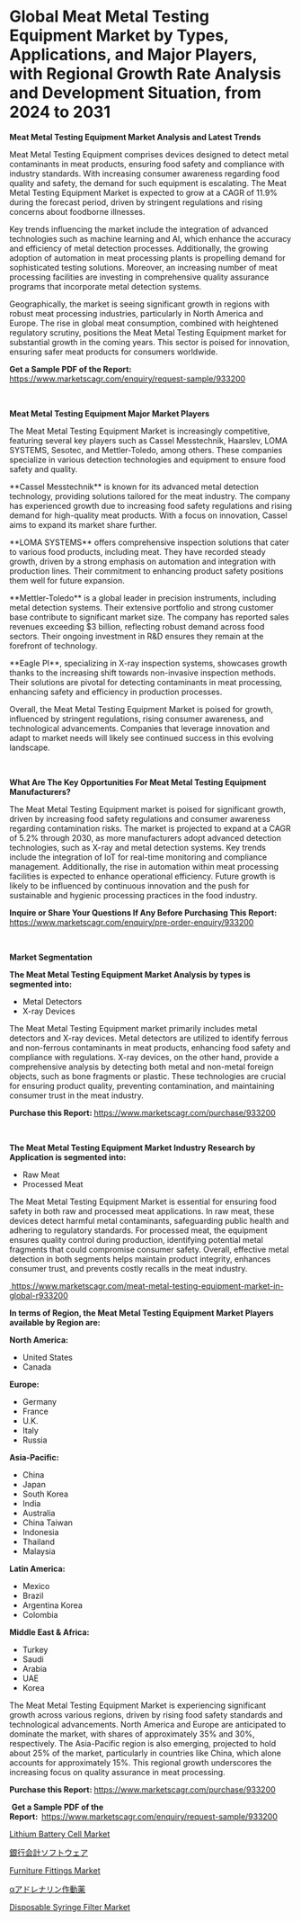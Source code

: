 <p><h1>Global Meat Metal Testing Equipment Market by Types, Applications, and Major Players, with Regional Growth Rate Analysis and Development Situation, from 2024 to 2031</h1></p><p><strong>Meat Metal Testing Equipment Market Analysis and Latest Trends</strong></p>
<p><p>Meat Metal Testing Equipment comprises devices designed to detect metal contaminants in meat products, ensuring food safety and compliance with industry standards. With increasing consumer awareness regarding food quality and safety, the demand for such equipment is escalating. The Meat Metal Testing Equipment Market is expected to grow at a CAGR of 11.9% during the forecast period, driven by stringent regulations and rising concerns about foodborne illnesses.</p><p>Key trends influencing the market include the integration of advanced technologies such as machine learning and AI, which enhance the accuracy and efficiency of metal detection processes. Additionally, the growing adoption of automation in meat processing plants is propelling demand for sophisticated testing solutions. Moreover, an increasing number of meat processing facilities are investing in comprehensive quality assurance programs that incorporate metal detection systems.</p><p>Geographically, the market is seeing significant growth in regions with robust meat processing industries, particularly in North America and Europe. The rise in global meat consumption, combined with heightened regulatory scrutiny, positions the Meat Metal Testing Equipment market for substantial growth in the coming years. This sector is poised for innovation, ensuring safer meat products for consumers worldwide.</p></p>
<p><strong>Get a Sample PDF of the Report:&nbsp;</strong> <a href="https://www.marketscagr.com/enquiry/request-sample/933200">https://www.marketscagr.com/enquiry/request-sample/933200</a></p>
<p>&nbsp;</p>
<p><strong>Meat Metal Testing Equipment Major Market Players</strong></p>
<p><p>The Meat Metal Testing Equipment Market is increasingly competitive, featuring several key players such as Cassel Messtechnik, Haarslev, LOMA SYSTEMS, Sesotec, and Mettler-Toledo, among others. These companies specialize in various detection technologies and equipment to ensure food safety and quality.</p><p>**Cassel Messtechnik** is known for its advanced metal detection technology, providing solutions tailored for the meat industry. The company has experienced growth due to increasing food safety regulations and rising demand for high-quality meat products. With a focus on innovation, Cassel aims to expand its market share further.</p><p>**LOMA SYSTEMS** offers comprehensive inspection solutions that cater to various food products, including meat. They have recorded steady growth, driven by a strong emphasis on automation and integration with production lines. Their commitment to enhancing product safety positions them well for future expansion.</p><p>**Mettler-Toledo** is a global leader in precision instruments, including metal detection systems. Their extensive portfolio and strong customer base contribute to significant market size. The company has reported sales revenues exceeding $3 billion, reflecting robust demand across food sectors. Their ongoing investment in R&D ensures they remain at the forefront of technology.</p><p>**Eagle PI**, specializing in X-ray inspection systems, showcases growth thanks to the increasing shift towards non-invasive inspection methods. Their solutions are pivotal for detecting contaminants in meat processing, enhancing safety and efficiency in production processes.</p><p>Overall, the Meat Metal Testing Equipment Market is poised for growth, influenced by stringent regulations, rising consumer awareness, and technological advancements. Companies that leverage innovation and adapt to market needs will likely see continued success in this evolving landscape.</p></p>
<p>&nbsp;</p>
<p><strong>What Are The Key Opportunities For Meat Metal Testing Equipment Manufacturers?</strong></p>
<p><p>The Meat Metal Testing Equipment market is poised for significant growth, driven by increasing food safety regulations and consumer awareness regarding contamination risks. The market is projected to expand at a CAGR of 5.2% through 2030, as more manufacturers adopt advanced detection technologies, such as X-ray and metal detection systems. Key trends include the integration of IoT for real-time monitoring and compliance management. Additionally, the rise in automation within meat processing facilities is expected to enhance operational efficiency. Future growth is likely to be influenced by continuous innovation and the push for sustainable and hygienic processing practices in the food industry.</p></p>
<p><strong>Inquire or Share Your Questions If Any Before Purchasing This Report:</strong> <a href="https://www.marketscagr.com/enquiry/pre-order-enquiry/933200">https://www.marketscagr.com/enquiry/pre-order-enquiry/933200</a></p>
<p>&nbsp;</p>
<p><strong>Market Segmentation</strong></p>
<p><strong>The Meat Metal Testing Equipment Market Analysis by types is segmented into:</strong></p>
<p><ul><li>Metal Detectors</li><li>X-ray Devices</li></ul></p>
<p><p>The Meat Metal Testing Equipment market primarily includes metal detectors and X-ray devices. Metal detectors are utilized to identify ferrous and non-ferrous contaminants in meat products, enhancing food safety and compliance with regulations. X-ray devices, on the other hand, provide a comprehensive analysis by detecting both metal and non-metal foreign objects, such as bone fragments or plastic. These technologies are crucial for ensuring product quality, preventing contamination, and maintaining consumer trust in the meat industry.</p></p>
<p><strong>Purchase this Report:&nbsp;</strong><a href="https://www.marketscagr.com/purchase/933200">https://www.marketscagr.com/purchase/933200</a></p>
<p>&nbsp;</p>
<p><strong>The Meat Metal Testing Equipment Market Industry Research by Application is segmented into:</strong></p>
<p><ul><li>Raw Meat</li><li>Processed Meat</li></ul></p>
<p><p>The Meat Metal Testing Equipment Market is essential for ensuring food safety in both raw and processed meat applications. In raw meat, these devices detect harmful metal contaminants, safeguarding public health and adhering to regulatory standards. For processed meat, the equipment ensures quality control during production, identifying potential metal fragments that could compromise consumer safety. Overall, effective metal detection in both segments helps maintain product integrity, enhances consumer trust, and prevents costly recalls in the meat industry.</p></p>
<p><a href="https://www.marketscagr.com/meat-metal-testing-equipment-market-in-global-r933200">&nbsp;https://www.marketscagr.com/meat-metal-testing-equipment-market-in-global-r933200</a></p>
<p><strong>In terms of Region, the Meat Metal Testing Equipment Market Players available by Region are:</strong></p>
<p>
    <p> <strong> North America: </strong>
        <ul>
            <li>United States</li>
            <li>Canada</li>
        </ul>
        </p> 
    <p> <strong> Europe: </strong>
        <ul>
            <li>Germany</li>
            <li>France</li>
            <li>U.K.</li>
            <li>Italy</li>
            <li>Russia</li>
        </ul>
        </p> 
    <p> <strong> Asia-Pacific: </strong>
        <ul>
            <li>China</li>
            <li>Japan</li>
            <li>South Korea</li>
            <li>India</li>
            <li>Australia</li>
            <li>China Taiwan</li>
            <li>Indonesia</li>
            <li>Thailand</li>
            <li>Malaysia</li>
        </ul>
        </p> 
    <p> <strong> Latin America: </strong>
        <ul>
            <li>Mexico</li>
            <li>Brazil</li>
            <li>Argentina Korea</li>
            <li>Colombia</li>
        </ul>
        </p> 
    <p> <strong> Middle East & Africa: </strong>
        <ul>
            <li>Turkey</li>
            <li>Saudi</li>
            <li>Arabia</li>
            <li>UAE</li>
            <li>Korea</li>
        </ul>
    </p>
    </p>
<p><p>The Meat Metal Testing Equipment Market is experiencing significant growth across various regions, driven by rising food safety standards and technological advancements. North America and Europe are anticipated to dominate the market, with shares of approximately 35% and 30%, respectively. The Asia-Pacific region is also emerging, projected to hold about 25% of the market, particularly in countries like China, which alone accounts for approximately 15%. This regional growth underscores the increasing focus on quality assurance in meat processing.</p></p>
<p><strong>Purchase this Report: </strong><a href="https://www.marketscagr.com/purchase/933200">https://www.marketscagr.com/purchase/933200</a></p>
<p>&nbsp;<strong>Get a Sample PDF of the Report:&nbsp;&nbsp;</strong><a href="https://www.marketscagr.com/enquiry/request-sample/933200">https://www.marketscagr.com/enquiry/request-sample/933200</a></p>
<p><strong></strong></p>
<p><p><a href="https://www.linkedin.com/pulse/lithium-battery-cell-market-report-product-type-aluminum-shell-79i7f?trackingId=w%2FcHOt7sSuW6MRnxl8h0pw%3D%3D">Lithium Battery Cell Market</a></p><p><a href="https://medium.com/@kw8enloe/banking-accounting-software-market-%E3%81%AE%E3%82%B0%E3%83%AD%E3%83%BC%E3%83%90%E3%83%AB%E5%B8%82%E5%A0%B4%E6%A6%82%E8%A6%81%E3%81%AF-%E4%B8%96%E7%95%8C%E3%81%8A%E3%82%88%E3%81%B3%E4%B8%BB%E8%A6%81%E5%B8%82%E5%A0%B4%E3%81%AB%E3%81%8A%E3%81%91%E3%82%8B%E6%A5%AD%E7%95%8C%E3%81%AB%E5%BD%B1%E9%9F%BF%E3%82%92%E4%B8%8E%E3%81%88%E3%82%8B%E4%B8%BB%E8%A6%81%E3%81%AA%E3%83%88%E3%83%AC%E3%83%B3%E3%83%89%E3%81%AB%E3%81%A4%E3%81%84%E3%81%A6-%E7%8B%AC%E8%87%AA%E3%81%AE%E8%A6%96%E7%82%B9%E3%82%92%E6%8F%90%E4%BE%9B%E3%81%97%E3%81%BE%E3%81%99-9fc50cffa1ad">銀行会計ソフトウェア</a></p><p><a href="https://medium.com/@diengw5_68119/the-furniture-fittings-market-has-witnessed-significant-growth-in-recent-years-and-this-trend-is-8b5725069af8">Furniture Fittings Market</a></p><p><a href="https://medium.com/@kw8enloe/%CE%B1-adrenergic-agonist-market-%E3%81%AE%E3%82%B0%E3%83%AD%E3%83%BC%E3%83%90%E3%83%AB%E5%B8%82%E5%A0%B4%E6%A6%82%E8%A6%81%E3%81%AF-%E4%B8%96%E7%95%8C%E3%81%8A%E3%82%88%E3%81%B3%E4%B8%BB%E8%A6%81%E5%B8%82%E5%A0%B4%E3%81%AB%E3%81%8A%E3%81%91%E3%82%8B%E6%A5%AD%E7%95%8C%E3%81%AB%E5%BD%B1%E9%9F%BF%E3%82%92%E4%B8%8E%E3%81%88%E3%82%8B%E4%B8%BB%E8%A6%81%E3%81%AA%E3%83%88%E3%83%AC%E3%83%B3%E3%83%89%E3%81%AB%E3%81%A4%E3%81%84%E3%81%A6-%E7%8B%AC%E8%87%AA%E3%81%AE%E8%A6%96%E7%82%B9%E3%82%92%E6%8F%90%E4%BE%9B%E3%81%97%E3%81%BE%E3%81%99-01472a1b35b1">αアドレナリン作動薬</a></p><p><a href="https://www.linkedin.com/pulse/global-disposable-syringe-filter-market-landscape-future-trends-kjjne?trackingId=hMDg3bwsSUSuu%2FfjfDN5ZA%3D%3D">Disposable Syringe Filter Market</a></p></p>